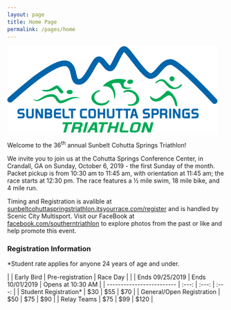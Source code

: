 ```yaml
---
layout: page
title: Home Page
permalink: /pages/home
---
```


![Southern Triathlon Logo](/images/logos/triathlon.png#right)

Welcome to the 36<sup>th</sup> annual Sunbelt Cohutta Springs Triathlon!

We invite you to join us at the Cohutta Springs Conference Center, in Crandall, GA on Sunday, October 6, 2019 - the first Sunday of the month. Packet pickup is from 10:30 am to 11:45 am, with orientation at 11:45 am; the race starts at 12:30 pm. The race features a ½ mile swim, 18 mile bike, and 4 mile run.

Timing and Registration is avalible at [sunbeltcohuttaspringstriathlon.itsyourrace.com/register](https://sunbeltcohuttaspringstriathlon.itsyourrace.com/register) and is handled by Scenic City Multisport. Visit our FaceBook at [facebook.com/southerntriathlon](https://www.facebook.com/southerntriathlon) to explore photos from the past or like and help promote this event.

### Registration Information
*Student rate applies for anyone 24 years of age and under.

|                           | Early Bird       | Pre-registration | Race Day          |
|                           | Ends 09/25/2019  | Ends 10/01/2019  | Opens at 10:30 AM |
| ------------------------- |       :---:      |       :---:      |        :---:      |
| Student Registration*     |        $30       |        $55       |         $70       |
| General/Open Registration |        $50       |        $75       |         $90       |
| Relay Teams               |        $75       |        $99       |        $120       |
